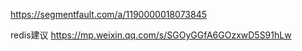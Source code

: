 https://segmentfault.com/a/1190000018073845

redis建议 https://mp.weixin.qq.com/s/SGOyGGfA6GOzxwD5S91hLw
